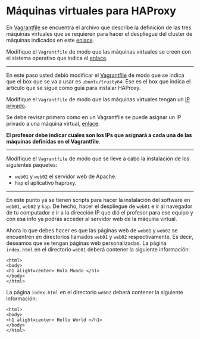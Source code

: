 # Máquinas virtuales para HAProxy

En [Vagrantfile](Vagrantfile) se encuentra el archivo que describe la definición de las tres máquinas virtuales que se requieren para hacer el despliegue del cluster de máquinas indicados en este [enlace](https://www.howtoforge.com/tutorial/ubuntu-load-balancer-haproxy/).

Modifique el `Vagrantfile` de modo que las máquinas virtuales se creen con el sistema operativo que indica el [enlace](https://www.howtoforge.com/tutorial/ubuntu-load-balancer-haproxy/).

---

En este paso usted debió modificar el [Vagrantfile](Vagrantfile) de modo que se indica que el box que se va a usar es `ubuntu/trusty64`. 
Ese es el box que indica el artículo que se sigue como guía para instalar HAProxy.

Modifique el `Vagrantfile` de modo que las máquinas virtuales tengan un [IP privado](https://whatismyipaddress.com/private-ip).

Se debe revisar primero como en un Vagrantfile se puede asignar un IP privado a una máquina virtual, [enlace](https://www.vagrantup.com/docs/networking/private_network.html#static-ip).

**El profesor debe indicar cuales son los IPs que asignará a cada una de las máquinas definidas en el Vagrantfile**.

---

Modifique el `Vagrantfile` de modo que se lleve a cabo la instalación de los siguientes paquetes:

* `web01` y `web02` el servidor web de Apache.
* `hap` el aplicativo haproxy.

---

En este punto ya se tienen scripts para hacer la instalación del software en `web01`, `web02` y `hap`.
De hecho, hacer el despliegue de `web01` e ir al navegador de tu computador e ir a la dirección IP que dió el profesor para ese equipo y con esa info ya podrás acceder al servidor web de la máquina virtual.

Ahora lo que debes hacer es que las páginas web de `web01` y `web02` se encuentren en directorios llamados `web01` y `web02` respectivamente.
Es decir, deseamos que se tengan páginas web personalizadas.
La página `index.html` en el directorio `web01` deberá contener la siguiente información:

```
<html>
<body>
<h1 alight=center> Hola Mundo </h1>
</body>
</html>
```

La página `index.html` en el directorio `web02` deberá contener la siguiente información:

```
<html>
<body>
<h1 alight=center> Hello World </h1>
</body>
</html>
```
